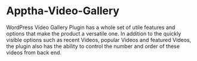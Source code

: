 # Apptha-Video-Gallery
WordPress Video Gallery Plugin has a whole set of utile features and options that make the product a versatile one. In addition to the quickly visible options such as recent Videos, popular Videos and featured Videos, the plugin also has the ability to control the number and order of these videos from back end.
